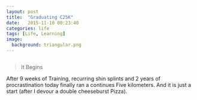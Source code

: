 ```yaml
---
layout: post
title:  "Graduating C25K"
date:   2015-11-10 00:23:40
categories: life
tags: [Life, Learning]
image:
  background: triangular.png
---
```

<img src="http://i.imgur.com/auQmcxL.jpg" alt="">

>It Begins

After 9 weeks of Training, recurring shin splints and 2 years of procrastination today finally ran a continues Five kilometers. And it is just a start (after I devour a double cheeseburst Pizza).
